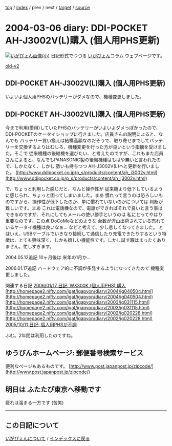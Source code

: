 [top](https://igapyon.github.io/diary/) 
 / [index](https://igapyon.github.io/diary/2004/index.html) 
 / prev 
 / next 
 / [target](https://igapyon.github.io/diary/2004/ig040306.html) 
 / [source](https://github.com/igapyon/diary/blob/gh-pages/2004/ig040306.html.src.md) 

2004-03-06 diary: DDI-POCKET AH-J3002V(L)購入 (個人用PHS更新)
=====================================================================================================
[![いがぴょん画像(小)](https://igapyon.github.io/diary/images/iga200306s.jpg "いがぴょん")](https://igapyon.github.io/diary/memo/memoigapyon.html) 日記形式でつづる [いがぴょん](https://igapyon.github.io/diary/memo/memoigapyon.html)コラム ウェブページです。

[old-v2](ig040306-orig.html)

## DDI-POCKET AH-J3002V(L)購入 (個人用PHS更新)

いよいよ個人用PHSのバッテリーがダメなので、機種変更しました。






## DDI-POCKET AH-J3002V(L)購入 (個人用PHS更新)


今まで利用(愛用)していたPHSのバッテリーがいよいよダメっぽかったので、DDI-POCKETのケータイショップに行きました。店員さんの説明によると、なんでも
バッテリー買い換えは結構高額なのだそうで、取り寄せまでしてバッテリーを交換するよりはむしろ、機種変更を行った方が良いという指摘を受けました。そこで
従来機種の後継機を選びたい、と考えたのですが、これもまた店員さんによると、なんでもPANASONIC製の後継機種はもはや無いと言われたので、しかたなく、しかし
勢いも持ちつつ AH-J3002V(L)へと更新を行いました。
[http://www.ddipocket.co.jp/p_s/products/content/ah_j3002v.html](http://www.ddipocket.co.jp/p_s/products/content/ah_j3002v.html)


で、ちょっと利用した感じだと、なんと操作性が 従来機より低下しているように感じられ、ちょっと困ってしまいました。まあ
慣れって言うのは恐ろしいものですから、操作性が低下したのか、単に慣れていないのかについては
判断が難しいです。まあ これは電話機なので、電話ができればそれで良いと言う事はできるのですが、それにしてもメールの使い勝手というのは
私にとってやはり重要なのです。この点 DoCoMoなどのような 台数が沢山出荷されている売れているケータイ機種は良いなぁ…
などと考えて、少し悲しくなってきました。
とはいえ、USBケーブルでいきなり接続して通信したり充電できたりするという特徴は、とても興味深く、しかも嬉しい機能性です。しかし試す暇はまったくありません。忙しすぎます。

2004.05.12追記 10ヶ月後は 来年の1月か…

2006.01.17追記 ハードウェア的に不調が多発するようになってきたので 機種変更しました。

関連する日記
[2006/01/17 日記: WX300K (個人用PHS) 購入](../2006/ig060117.html)
  [http://homepage2.nifty.com/igat/igapyon/diary/2004/ig040504.html](http://homepage2.nifty.com/igat/igapyon/diary/2004/ig040504.html)
  [http://homepage2.nifty.com/igat/igapyon/diary/2003/ig031115.html](http://homepage2.nifty.com/igat/igapyon/diary/2003/ig031115.html)
  [http://homepage2.nifty.com/igat/igapyon/diary/2002/ig020228.html](http://homepage2.nifty.com/igat/igapyon/diary/2002/ig020228.html)
  [2005/10/11 日記: 個人用PHSが不調](../2005/ig051011.html)


ふむ。2年間は利用したのですね。

## ゆうびんホームページ: 郵便番号検索サービス


便利なページもあるものです。
[http://www.post.japanpost.jp/zipcode/](http://www.post.japanpost.jp/zipcode/)


## 明日は ふたたび東京へ移動です


疲れは溜まる一方です (苦笑)


----------------------------------------------------------------------------------------------------

## この日記について
[いがぴょんについて](https://igapyon.github.io/diary/memo/memoigapyon.html) / [インデックスに戻る](https://igapyon.github.io/diary/idxall.html)
